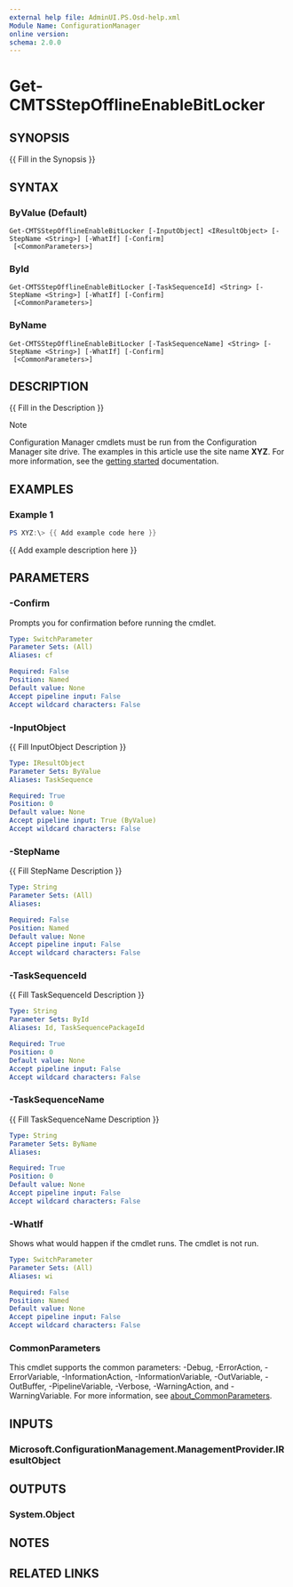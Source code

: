 ```yaml
---
external help file: AdminUI.PS.Osd-help.xml
Module Name: ConfigurationManager
online version:
schema: 2.0.0
---
```


# Get-CMTSStepOfflineEnableBitLocker

## SYNOPSIS
{{ Fill in the Synopsis }}

## SYNTAX

### ByValue (Default)
```
Get-CMTSStepOfflineEnableBitLocker [-InputObject] <IResultObject> [-StepName <String>] [-WhatIf] [-Confirm]
 [<CommonParameters>]
```

### ById
```
Get-CMTSStepOfflineEnableBitLocker [-TaskSequenceId] <String> [-StepName <String>] [-WhatIf] [-Confirm]
 [<CommonParameters>]
```

### ByName
```
Get-CMTSStepOfflineEnableBitLocker [-TaskSequenceName] <String> [-StepName <String>] [-WhatIf] [-Confirm]
 [<CommonParameters>]
```

## DESCRIPTION
{{ Fill in the Description }}

> [!NOTE]
> Configuration Manager cmdlets must be run from the Configuration Manager site drive.
> The examples in this article use the site name **XYZ**. For more information, see the
> [getting started](/powershell/sccm/overview) documentation.

## EXAMPLES

### Example 1
```powershell
PS XYZ:\> {{ Add example code here }}
```

{{ Add example description here }}

## PARAMETERS

### -Confirm
Prompts you for confirmation before running the cmdlet.

```yaml
Type: SwitchParameter
Parameter Sets: (All)
Aliases: cf

Required: False
Position: Named
Default value: None
Accept pipeline input: False
Accept wildcard characters: False
```

### -InputObject
{{ Fill InputObject Description }}

```yaml
Type: IResultObject
Parameter Sets: ByValue
Aliases: TaskSequence

Required: True
Position: 0
Default value: None
Accept pipeline input: True (ByValue)
Accept wildcard characters: False
```

### -StepName
{{ Fill StepName Description }}

```yaml
Type: String
Parameter Sets: (All)
Aliases:

Required: False
Position: Named
Default value: None
Accept pipeline input: False
Accept wildcard characters: False
```

### -TaskSequenceId
{{ Fill TaskSequenceId Description }}

```yaml
Type: String
Parameter Sets: ById
Aliases: Id, TaskSequencePackageId

Required: True
Position: 0
Default value: None
Accept pipeline input: False
Accept wildcard characters: False
```

### -TaskSequenceName
{{ Fill TaskSequenceName Description }}

```yaml
Type: String
Parameter Sets: ByName
Aliases:

Required: True
Position: 0
Default value: None
Accept pipeline input: False
Accept wildcard characters: False
```

### -WhatIf
Shows what would happen if the cmdlet runs.
The cmdlet is not run.

```yaml
Type: SwitchParameter
Parameter Sets: (All)
Aliases: wi

Required: False
Position: Named
Default value: None
Accept pipeline input: False
Accept wildcard characters: False
```

### CommonParameters
This cmdlet supports the common parameters: -Debug, -ErrorAction, -ErrorVariable, -InformationAction, -InformationVariable, -OutVariable, -OutBuffer, -PipelineVariable, -Verbose, -WarningAction, and -WarningVariable. For more information, see [about_CommonParameters](https://go.microsoft.com/fwlink/?LinkID=113216).

## INPUTS

### Microsoft.ConfigurationManagement.ManagementProvider.IResultObject

## OUTPUTS

### System.Object
## NOTES

## RELATED LINKS
